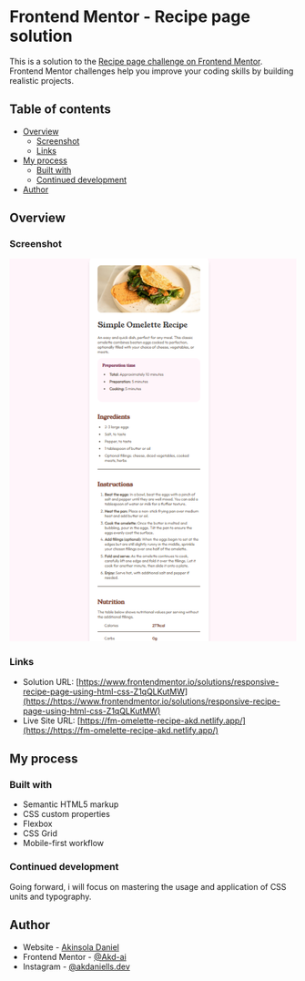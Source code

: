 # Frontend Mentor - Recipe page solution

This is a solution to the [Recipe page challenge on Frontend Mentor](https://www.frontendmentor.io/challenges/recipe-page-KiTsR8QQKm). Frontend Mentor challenges help you improve your coding skills by building realistic projects. 

## Table of contents

- [Overview](#overview)
  - [Screenshot](#screenshot)
  - [Links](#links)
- [My process](#my-process)
  - [Built with](#built-with)
  - [Continued development](#continued-development)
- [Author](#author)

## Overview

### Screenshot

![](./screenshot.png)


### Links

- Solution URL: [https://www.frontendmentor.io/solutions/responsive-recipe-page-using-html-css-Z1qQLKutMW](https://https://www.frontendmentor.io/solutions/responsive-recipe-page-using-html-css-Z1qQLKutMW)
- Live Site URL: [https://fm-omelette-recipe-akd.netlify.app/](https://https://fm-omelette-recipe-akd.netlify.app/)

## My process

### Built with

- Semantic HTML5 markup
- CSS custom properties
- Flexbox
- CSS Grid
- Mobile-first workflow


### Continued development

Going forward, i will focus on mastering the usage and application of CSS units and typography.

## Author

- Website - [Akinsola Daniel](https://www.my-site.com)
- Frontend Mentor - [@Akd-ai](https://www.frontendmentor.io/profile/Akd-ai)
- Instagram - [@akdaniells.dev](https://www.instagram.com/akdaniells.dev)
